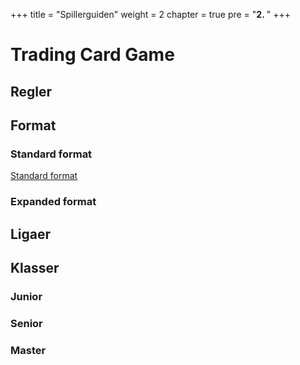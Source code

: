 +++
title = "Spillerguiden"
weight = 2
chapter = true
pre = "<b>2. </b>"
+++

# Trading Card Game

## Regler

## Format

### Standard format
[Standard format](/guide/tcg/standard-format)

### Expanded format

## Ligaer

## Klasser

### Junior

### Senior

### Master
